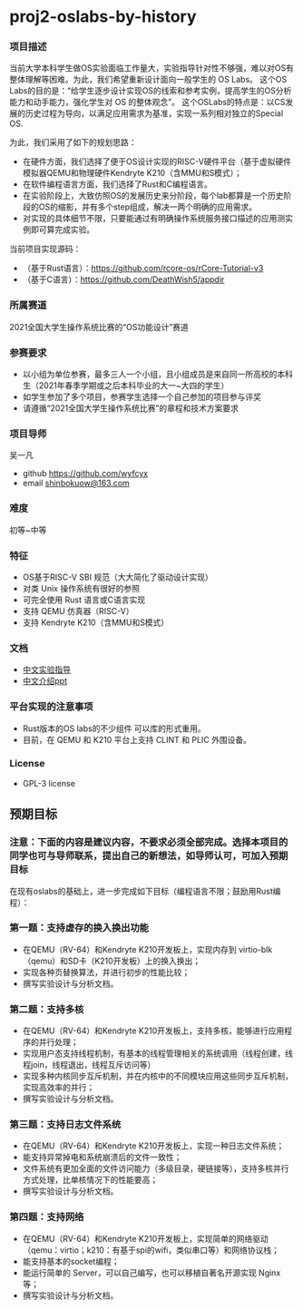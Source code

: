 # proj2-oslabs-by-history

### 项目描述
当前大学本科学生做OS实验面临工作量大，实验指导针对性不够强，难以对OS有整体理解等困难。为此，我们希望重新设计面向一般学生的 OS Labs。
这个OS Labs的目的是：“给学生逐步设计实现OS的线索和参考实例，提高学生的OS分析能力和动手能力，强化学生对 OS 的整体观念”。
这个OSLabs的特点是：以CS发展的历史过程为导向，以满足应用需求为基准，实现一系列相对独立的Special OS.

为此，我们采用了如下的规划思路：
- 在硬件方面，我们选择了便于OS设计实现的RISC-V硬件平台（基于虚拟硬件模拟器QEMU和物理硬件Kendryte K210（含MMU和S模式）；
- 在软件编程语言方面，我们选择了Rust和C编程语言。
- 在实验阶段上，大致仿照OS的发展历史来分阶段，每个lab都算是一个历史阶段的OS的缩影，并有多个step组成，解决一两个明确的应用需求。
- 对实现的具体细节不限，只要能通过有明确操作系统服务接口描述的应用测实例即可算完成实验。

当前项目实现源码：
- （基于Rust语言）：https://github.com/rcore-os/rCore-Tutorial-v3
- （基于C语言）：https://github.com/DeathWish5/appdir

### 所属赛道

2021全国大学生操作系统比赛的“OS功能设计”赛道

### 参赛要求
- 以小组为单位参赛，最多三人一个小组，且小组成员是来自同一所高校的本科生（2021年春季学期或之后本科毕业的大一~大四的学生）
- 如学生参加了多个项目，参赛学生选择一个自己参加的项目参与评奖
- 请遵循“2021全国大学生操作系统比赛”的章程和技术方案要求

### 项目导师

吴一凡
- github https://github.com/wyfcyx
- email shinbokuow@163.com

### 难度

初等~中等

### 特征

- OS基于RISC-V SBI 规范（大大简化了驱动设计实现）
- 对类 Unix 操作系统有很好的参照
- 可完全使用 Rust 语言或C语言实现
- 支持 QEMU 仿真器（RISC-V）
- 支持 Kendryte K210（含MMU和S模式）

### 文档

- [中文实验指导](https://rcore-os.github.io/rCore-Tutorial-Book-v3/)
- [中文介绍ppt](rCore-Tutorial.pdf)

### 平台实现的注意事项

- Rust版本的OS labs的不少组件 可以库的形式重用。
- 目前，在 QEMU 和 K210 平台上支持 CLINT 和 PLIC 外围设备。

### License

- GPL-3 license

## 预期目标

### 注意：下面的内容是建议内容，不要求必须全部完成。选择本项目的同学也可与导师联系，提出自己的新想法，如导师认可，可加入预期目标

在现有oslabs的基础上，进一步完成如下目标（编程语言不限；鼓励用Rust编程）：

### 第一题：支持虚存的换入换出功能

- 在QEMU（RV-64）和Kendryte K210开发板上，实现内存到 virtio-blk（qemu）和SD卡（K210开发板）上的换入换出；
- 实现各种页替换算法，并进行初步的性能比较；
- 撰写实验设计与分析文档。

### 第二题：支持多核

- 在QEMU（RV-64）和Kendryte K210开发板上，支持多核，能够进行应用程序的并行处理；
- 实现用户态支持线程机制，有基本的线程管理相关的系统调用（线程创建，线程join，线程退出，线程互斥访问等）
- 实现多种内核同步互斥机制，并在内核中的不同模块应用这些同步互斥机制，实现高效率的并行；
- 撰写实验设计与分析文档。

### 第三题：支持日志文件系统

- 在QEMU（RV-64）和Kendryte K210开发板上，实现一种日志文件系统；
- 能支持异常掉电和系统崩溃后的文件一致性；
- 文件系统有更加全面的文件访问能力（多级目录，硬链接等），支持多核并行方式处理，比单核情况下的性能要高；
- 撰写实验设计与分析文档。

### 第四题：支持网络
- 在QEMU（RV-64）和Kendryte K210开发板上，实现简单的网络驱动（qemu：virtio；k210：有基于spi的wifi，类似串口等）和网络协议栈；
- 能支持基本的socket编程；
- 能运行简单的 Server，可以自己编写，也可以移植自著名开源实现 Nginx 等；
- 撰写实验设计与分析文档。
